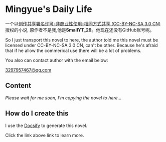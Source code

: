 # Mingyue's Daily Life
一个以[创作共享署名许可-非商业性使用-相同方式共享 (CC-BY-NC-SA 3.0 CN) ](https://creativecommons.org/licenses/by-nc-sa/3.0/cn/)授权的小说, 原作者不是我,他是**SmallYT_29**。他现在还没有GitHub账号呢。

So I just transport this novel to here, the author told me this novel must be licensed under CC-BY-NC-SA 3.0 CN, can't be other. Because he's afraid that if he allow the commerical use there will be a lot of problems.

You also can contact author with the email below:

[3297957467@qq.com](mailto:3297957467@qq.com)
## Content

*Please wait for me soon, I'm copying the novel to here...*

## How do I create this

I use the [Docsify](https://docsify.js.org/) to generate this novel. 

Click the link above link to learn more.
